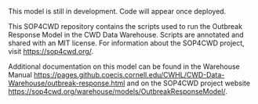 This model is still in development. Code will appear once deployed.

This SOP4CWD repository contains the scripts used to run the Outbreak Response Model in the CWD Data Warehouse. Scripts are annotated and shared with an MIT license. For information about the SOP4CWD project, visit https://sop4cwd.org/.

Additional documentation on this model can be found in the Warehouse Manual https://pages.github.coecis.cornell.edu/CWHL/CWD-Data-Warehouse/outbreak-response.html and on the SOP4CWD project website https://sop4cwd.org/warehouse/models/OutbreakResponseModel/.

